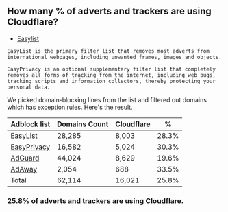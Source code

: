 ## How many % of adverts and trackers are using Cloudflare?


- [Easylist](https://web.archive.org/web/20210516110248/https://easylist.to/)
```
EasyList is the primary filter list that removes most adverts from international webpages, including unwanted frames, images and objects.

EasyPrivacy is an optional supplementary filter list that completely removes all forms of tracking from the internet, including web bugs, tracking scripts and information collectors, thereby protecting your personal data.
```


We picked domain-blocking lines from the list and filtered out domains which has exception rules.
Here's the result.


| Adblock list | Domains Count | Cloudflare | % |
| --- | --- | --- | --- |
| [EasyList](https://easylist.to/easylist/easylist.txt) | 28,285 | 8,003 | 28.3% |
| [EasyPrivacy](https://easylist.to/easylist/easyprivacy.txt) | 16,582 | 5,024 | 30.3% |
| [AdGuard](https://adguardteam.github.io/AdGuardSDNSFilter/Filters/filter.txt) | 44,024 | 8,629 | 19.6% |
| [AdAway](https://raw.githubusercontent.com/AdAway/adaway.github.io/master/hosts.txt) | 2,054 | 688 | 33.5% |
| Total | 62,114 | 16,021 | 25.8% |


### 25.8% of adverts and trackers are using Cloudflare.